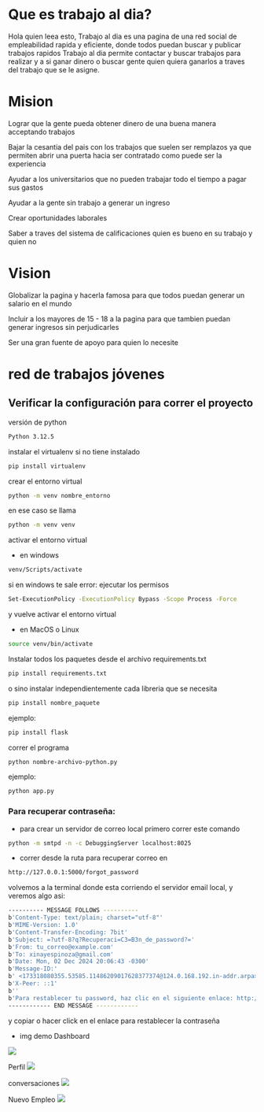 # Que es trabajo al dia?
Hola quien leea esto, Trabajo al dia es una pagina de una red social de empleabilidad rapida y eficiente, donde todos puedan buscar y publicar trabajos rapidos
Trabajo al dia permite contactar y buscar trabajos para realizar y a si ganar dinero o buscar gente quien quiera ganarlos a traves del trabajo 
que se le asigne.



# Mision
Lograr que la gente pueda obtener dinero de una buena manera acceptando trabajos 

Bajar la cesantia del pais con los trabajos que suelen ser remplazos
ya que permiten abrir una puerta hacia ser contratado como puede ser la experiencia

Ayudar a los universitarios que no pueden trabajar todo el tiempo a pagar sus gastos

Ayudar a la gente sin trabajo a generar un ingreso

Crear oportunidades laborales 

Saber a traves del sistema de calificaciones quien es bueno en su trabajo y quien no

# Vision
Globalizar la pagina y hacerla famosa para que todos puedan generar un salario en el mundo

Incluir a los mayores de 15 - 18 a la pagina para que tambien puedan generar ingresos sin perjudicarles

Ser una gran fuente de apoyo para quien lo necesite



# red de trabajos jóvenes 

## Verificar la configuración para correr el proyecto

versión de python
```bash
Python 3.12.5
```
instalar el virtualenv si no tiene instalado
```bash
pip install virtualenv
```
crear el entorno virtual
```bash
python -m venv nombre_entorno
```
en ese caso se llama
```bash
python -m venv venv 
```
activar el entorno virtual 
- en windows 
```bash
venv/Scripts/activate
```
si en windows te sale error:
ejecutar los permisos 
```bash
Set-ExecutionPolicy -ExecutionPolicy Bypass -Scope Process -Force
```
y vuelve activar el entorno virtual

- en MacOS o Linux 
```bash
source venv/bin/activate
```

Instalar todos los paquetes desde el archivo requirements.txt 
```bash
pip install requirements.txt
```
o sino instalar independientemente cada libreria que se necesita 
```bash
pip install nombre_paquete
```
ejemplo:
```bash
pip install flask
```

correr el programa
```bash
python nombre-archivo-python.py
```
ejemplo:
```bash
python app.py
```

### Para recuperar contraseña:
- para crear un servidor de correo local 
primero correr este comando
```bash
python -m smtpd -n -c DebuggingServer localhost:8025
```
- correr desde la ruta para recuperar correo en 
```bash
http://127.0.0.1:5000/forgot_password
```
volvemos a la terminal donde esta corriendo el servidor email local, y veremos algo asi:
```bash
---------- MESSAGE FOLLOWS ----------
b'Content-Type: text/plain; charset="utf-8"'
b'MIME-Version: 1.0'
b'Content-Transfer-Encoding: 7bit'
b'Subject: =?utf-8?q?Recuperaci=C3=B3n_de_password?='
b'From: tu_correo@example.com'
b'To: xinayespinoza@gmail.com'
b'Date: Mon, 02 Dec 2024 20:06:43 -0300'
b'Message-ID:'
b' <173318080355.53585.11486209017628377374@124.0.168.192.in-addr.arpa>'
b'X-Peer: ::1'
b''
b'Para restablecer tu password, haz clic en el siguiente enlace: http://127.0.0.1:5000/reset_password/ZUn-LEKhAsR1OMH6lOYpFgaGnYACxOwz0nVV8pB9ixU'
------------ END MESSAGE ------------
```
y copiar o hacer click en el enlace para restablecer la contraseña

- img demo
Dashboard
<img src="./static/img/dashboard.png">

Perfil
<img src="./static/img/perfil.png">

conversaciones
<img src="./static/img/conversaciones.png">

Nuevo Empleo
<img src="./static/img/nuevo_empleo.png">



